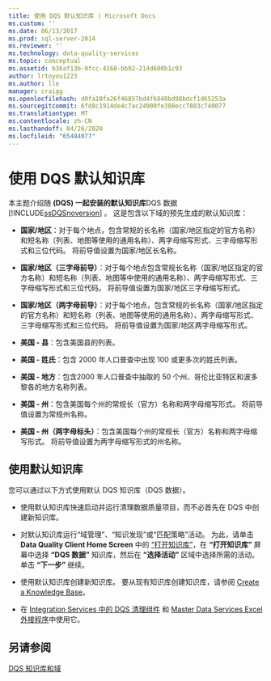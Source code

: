 ```yaml
---
title: 使用 DQS 默认知识库 | Microsoft Docs
ms.custom: ''
ms.date: 06/13/2017
ms.prod: sql-server-2014
ms.reviewer: ''
ms.technology: data-quality-services
ms.topic: conceptual
ms.assetid: b36af13b-9fcc-4168-bb92-214d600b1c93
author: lrtoyou1223
ms.author: lle
manager: craigg
ms.openlocfilehash: d0fa10fa26f46857bd4f6848bd98bdcf1d65253a
ms.sourcegitcommit: 6fd8c1914de4c7ac24900fe388ecc7883c740077
ms.translationtype: MT
ms.contentlocale: zh-CN
ms.lasthandoff: 04/26/2020
ms.locfileid: "65484077"
---
```

# <a name="using-the-dqs-default-knowledge-base"></a>使用 DQS 默认知识库
  本主题介绍随 **(DQS) 一起安装的默认知识库**DQS 数据 [!INCLUDE[ssDQSnoversion](../includes/ssdqsnoversion-md.md)] 。 这是包含以下域的预先生成的默认知识库：  
  
-   **国家/地区**：对于每个地点，包含常规的长名称（国家/地区指定的官方名称）和短名称（列表、地图等使用的通用名称）、两字母缩写形式、三字母缩写形式和三位代码。  将前导值设置为国家/地区长名称。  
  
-   **国家/地区（三字母前导）**：对于每个地点包含常规长名称（国家/地区指定的官方名称）和短名称（列表、地图等中使用的通用名称）、两字母缩写形式、三字母缩写形式和三位代码。  将前导值设置为国家/地区三字母缩写形式。  
  
-   **国家/地区（两字母前导）**：对于每个地点，包含常规的长名称（国家/地区指定的官方名称）和短名称（列表、地图等使用的通用名称）、两字母缩写形式、三字母缩写形式和三位代码。  将前导值设置为国家/地区两字母缩写形式。  
  
-   **美国 - 县**：包含美国县的列表。  
  
-   **美国 - 姓氏**：包含 2000 年人口普查中出现 100 或更多次的姓氏列表。  
  
-   **美国 - 地方**：包含2000 年人口普查中抽取的 50 个州、哥伦比亚特区和波多黎各的地方名称列表。  
  
-   **美国 - 州**：包含美国每个州的常规长（官方）名称和两字母缩写形式。 将前导值设置为常规州名称。  
  
-   **美国 - 州（两字母标头）**：包含美国每个州的常规长（官方）名称和两字母缩写形式。 将前导值设置为两字母缩写形式的州名称。  
  
## <a name="using-the-default-knowledge-base"></a>使用默认知识库  
 您可以通过以下方式使用默认 DQS 知识库（DQS 数据）。  
  
-   使用默认知识库快速启动并运行清理数据质量项目，而不必首先在 DQS 中创建新知识库。  
  
-   对默认知识库运行“域管理”、“知识发现”或“匹配策略”活动。 为此，请单击 **Data Quality Client Home Screen** 中的 [“打开知识库”](../../2014/data-quality-services/data-quality-client-home-screen.md)，在 **“打开知识库”** 屏幕中选择 **“DQS 数据”** 知识库，然后在 **“选择活动”** 区域中选择所需的活动。 单击 **“下一步”** 继续。  
  
-   使用默认知识库创建新知识库。 要从现有知识库创建知识库，请参阅 [Create a Knowledge Base](../../2014/data-quality-services/create-a-knowledge-base.md)。  
  
-   在 [Integration Services 中的 DQS 清理组件](https://go.microsoft.com/fwlink/?LinkId=238830) 和 [Master Data Services Excel 外接程序](../master-data-services/microsoft-excel-add-in/data-quality-matching-in-the-mds-add-in-for-excel.md)中使用它。  
  
## <a name="see-also"></a>另请参阅  
 [DQS 知识库和域](../../2014/data-quality-services/dqs-knowledge-bases-and-domains.md)  
  
  
